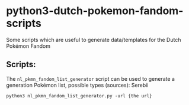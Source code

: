 # python3-dutch-pokemon-fandom-scripts
Some scripts which are useful to generate data/templates for the Dutch Pokémon Fandom

## Scripts:

The `nl_pkmn_fandom_list_generator` script can be used to generate a generation Pokémon list, possible types (sources): Serebii 

`python3 nl_pkmn_fandom_list_generator.py -url {the url}`
